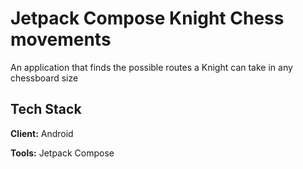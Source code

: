 
# Jetpack Compose Knight Chess movements

An application that finds the possible routes a Knight can take in any chessboard size




## Tech Stack

**Client:** Android

**Tools:** Jetpack Compose


